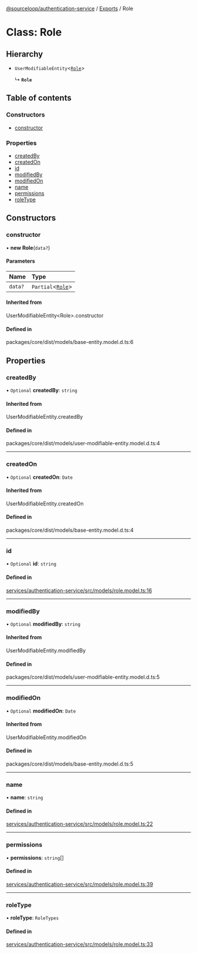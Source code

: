 [@sourceloop/authentication-service](../README.md) / [Exports](../modules.md) / Role

# Class: Role

## Hierarchy

- `UserModifiableEntity`<[`Role`](Role.md)\>

  ↳ **`Role`**

## Table of contents

### Constructors

- [constructor](Role.md#constructor)

### Properties

- [createdBy](Role.md#createdby)
- [createdOn](Role.md#createdon)
- [id](Role.md#id)
- [modifiedBy](Role.md#modifiedby)
- [modifiedOn](Role.md#modifiedon)
- [name](Role.md#name)
- [permissions](Role.md#permissions)
- [roleType](Role.md#roletype)

## Constructors

### constructor

• **new Role**(`data?`)

#### Parameters

| Name | Type |
| :------ | :------ |
| `data?` | `Partial`<[`Role`](Role.md)\> |

#### Inherited from

UserModifiableEntity<Role\>.constructor

#### Defined in

packages/core/dist/models/base-entity.model.d.ts:6

## Properties

### createdBy

• `Optional` **createdBy**: `string`

#### Inherited from

UserModifiableEntity.createdBy

#### Defined in

packages/core/dist/models/user-modifiable-entity.model.d.ts:4

___

### createdOn

• `Optional` **createdOn**: `Date`

#### Inherited from

UserModifiableEntity.createdOn

#### Defined in

packages/core/dist/models/base-entity.model.d.ts:4

___

### id

• `Optional` **id**: `string`

#### Defined in

[services/authentication-service/src/models/role.model.ts:16](https://github.com/sourcefuse/loopback4-microservice-catalog/blob/d35fdb3f0/services/authentication-service/src/models/role.model.ts#L16)

___

### modifiedBy

• `Optional` **modifiedBy**: `string`

#### Inherited from

UserModifiableEntity.modifiedBy

#### Defined in

packages/core/dist/models/user-modifiable-entity.model.d.ts:5

___

### modifiedOn

• `Optional` **modifiedOn**: `Date`

#### Inherited from

UserModifiableEntity.modifiedOn

#### Defined in

packages/core/dist/models/base-entity.model.d.ts:5

___

### name

• **name**: `string`

#### Defined in

[services/authentication-service/src/models/role.model.ts:22](https://github.com/sourcefuse/loopback4-microservice-catalog/blob/d35fdb3f0/services/authentication-service/src/models/role.model.ts#L22)

___

### permissions

• **permissions**: `string`[]

#### Defined in

[services/authentication-service/src/models/role.model.ts:39](https://github.com/sourcefuse/loopback4-microservice-catalog/blob/d35fdb3f0/services/authentication-service/src/models/role.model.ts#L39)

___

### roleType

• **roleType**: `RoleTypes`

#### Defined in

[services/authentication-service/src/models/role.model.ts:33](https://github.com/sourcefuse/loopback4-microservice-catalog/blob/d35fdb3f0/services/authentication-service/src/models/role.model.ts#L33)
